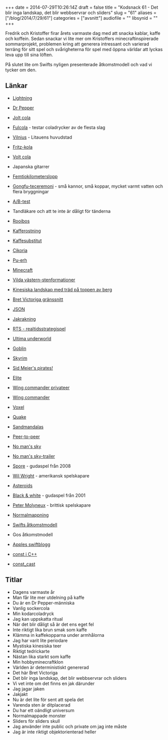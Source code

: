 +++
date = 2014-07-29T10:26:14Z
draft = false
title = "Kodsnack 61 - Det blir inga landskap, det blir webbservrar och sliders"
slug = "61"
aliases = ["/blog/2014/7/29/61"]
categories = ["avsnitt"]
audiofile = ""
libsynid = ""
+++

Fredrik och Kristoffer firar årets varmaste dag med att snacka kablar, kaffe och koffein. Sedan snackar vi lite mer om Kristoffers minecraftinspirerade sommarprojekt, problemen kring att generera intressant och varierad terräng för sitt spel och svårigheterna för spel med öppna världar att lyckas leva upp till sina löften.

På slutet lite om Swifts nyligen presenterade åtkomstmodell och vad vi tycker om den.

## Länkar ##
* [Lightning](http://en.wikipedia.org/wiki/Lightning_%28connector%29)
* [Dr Pepper](http://en.wikipedia.org/wiki/Dr_pepper)
* [Jolt cola](http://en.wikipedia.org/wiki/Jolt_Cola)
* [Fulcola](http://www.fulcola.se) - testar coladrycker av de flesta slag
* [Vilnius](http://en.wikipedia.org/wiki/Vilnius) - Litauens huvudstad
* [Fritz-kola](http://www.fritz-kola.de/aboutus/)
* [Volt cola](http://www.voltcola.com)

* Japanska gitarrer

* [Femtiokilometerslopp](http://www.lejonbragden.se)
* [Gongfu-teceremoni](http://en.wikipedia.org/wiki/Gongfu_tea_ceremony) - små kannor, små koppar, mycket varmt vatten och flera bryggningar
* [A/B-test](http://en.wikipedia.org/wiki/A/B_testing)

* Tandläkare och att te inte är dåligt för tänderna

* [Rooibos](http://en.wikipedia.org/wiki/Rooibos)
* [Kafferostning](http://en.wikipedia.org/wiki/Coffee_roasting)
* [Kaffesubstitut](http://sv.wikipedia.org/wiki/Kaffesurrogat)
* [Cikoria](http://sv.wikipedia.org/wiki/Cikoria)
* [Pu-erh](http://en.wikipedia.org/wiki/Pu-erh_tea)
* [Minecraft](http://en.wikipedia.org/wiki/Minecraft)
* [Vilda västern-stenformationer](http://i.dailymail.co.uk/i/pix/2012/05/25/article-2149899-134A6372000005DC-843_964x619.jpg)
* [Kinesiska landskap med träd på toppen av berg](http://home.cogeco.ca/~byoung1/http/home.cogeco.ca/~byoung1/IMAGES/LOOK-AT-MOUNTAINS.jpg)
* [Bret Victoriga gränssnitt](http://vimeo.com/36579366)
* [JSON](http://json.org)
* [Jakrakning](http://en.wiktionary.org/wiki/yak_shaving)
* [RTS - realtidsstrategispel](http://en.wikipedia.org/wiki/Realtime_strategy_game)
* [Ultima underworld](http://en.wikipedia.org/wiki/Ultima_Underworld)
* [Goblin](http://en.wikipedia.org/wiki/Goblin)
* [Skyrim](http://en.wikipedia.org/wiki/Skyrim)
* [Sid Meier's pirates!](http://en.wikipedia.org/wiki/Sid_Meier%27s_Pirates!)
* [Elite](http://en.wikipedia.org/wiki/Elite_%28video_game%29)
* [Wing commander privateer](http://en.wikipedia.org/wiki/Wing_Commander:_Privateer)
* [Wing commander](http://en.wikipedia.org/wiki/Wing_Commander_%28video_game%29)
* [Voxel](http://en.wikipedia.org/wiki/Voxel)
* [Quake](http://en.wikipedia.org/wiki/Quake_%28video_game%29)
* [Sandmandalas](http://en.wikipedia.org/wiki/Sand_mandala)
* [Peer-to-peer](http://en.wikipedia.org/wiki/Peer-to-peer)
* [No man's sky](http://en.wikipedia.org/wiki/No_Man%27s_Sky)
* [No man's sky-trailer](https://www.youtube.com/watch?v=RRpDn5qPp3s)
* [Spore](http://en.wikipedia.org/wiki/Spore_%282008_video_game%29) - gudaspel från 2008
* [Wil Wright](http://en.wikipedia.org/wiki/Will_Wright_%28game_designer%29) - amerikansk spelskapare
* [Asteroids](http://en.wikipedia.org/wiki/Asteroids_%28video_game%29)
* [Black & white](http://en.wikipedia.org/wiki/Black_%26_White_%28video_game%29) - gudaspel från 2001
* [Peter Molyneux](http://en.wikipedia.org/wiki/Peter_Molyneux) - brittisk spelskapare
* [Normalmappning](http://en.wikipedia.org/wiki/Normal_mapping)
* [Swifts åtkomstmodell](https://developer.apple.com/swift/blog/?id=5)

* Gos åtkomstmodell

* [Apples swiftblogg](https://developer.apple.com/swift/blog/)
* [const i C++](http://duramecho.com/ComputerInformation/WhyHowCppConst.html)
* [const_cast](http://en.cppreference.com/w/cpp/language/const_cast)

## Titlar ##
* Dagens varmaste år
* Man får lite mer utdelning på kaffe
* Du är en Dr Pepper-människa
* Vanlig sockercola
* Min kodarcoladryck
* Jag kan uppskatta ritual
* När det blir dåligt så är det ens eget fel
* Inte riktigt lika brun smak som kaffe
* Klämma in kaffekopparna under armhålorna
* Jag har varit lite periodare
* Mystiska kinesiska teer
* Riktigt tedrickarte
* Nästan lika starkt som kaffe
* Min hobbyminecraftklon
* Världen är deterministiskt genererad
* Det här Bret Victoriga
* Det blir inga landskap, det blir webbservrar och sliders
* Vi vet inte om det finns en jak därunder
* Jag jagar jaken
* Jakjakt
* Nu är det lite för sent att spela det
* Varenda sten är ditplacerad
* Du har ett oändligt universum
* Normalmappade monster
* Sliders för sliders skull
* Jag använder inte public och private om jag inte måste
* Jag är inte riktigt objektorienterad heller